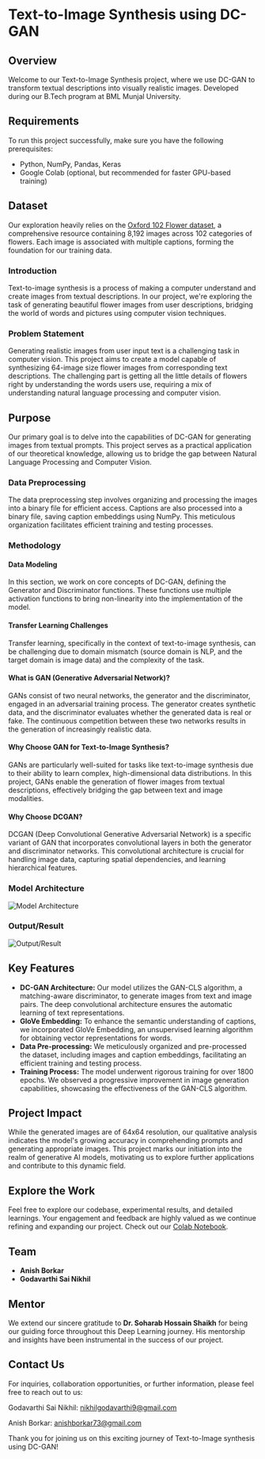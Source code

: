 # Text-to-Image Synthesis using DC-GAN

## Overview
Welcome to our Text-to-Image Synthesis project, where we use DC-GAN to transform textual descriptions into visually realistic images. Developed during our B.Tech program at BML Munjal University.

## Requirements
To run this project successfully, make sure you have the following prerequisites:
- Python, NumPy, Pandas, Keras
- Google Colab (optional, but recommended for faster GPU-based training)

## Dataset
Our exploration heavily relies on the [Oxford 102 Flower dataset](https://www.kaggle.com/datasets/nunenuh/pytorch-challange-flower-dataset), a comprehensive resource containing 8,192 images across 102 categories of flowers. Each image is associated with multiple captions, forming the foundation for our training data.

### Introduction
Text-to-image synthesis is a process of making a computer understand and create images from textual descriptions. In our project, we're exploring the task of generating beautiful flower images from user descriptions, bridging the world of words and pictures using computer vision techniques.

### Problem Statement
Generating realistic images from user input text is a challenging task in computer vision. This project aims to create a model capable of synthesizing 64-image size flower images from corresponding text descriptions. The challenging part is getting all the little details of flowers right by understanding the words users use, requiring a mix of understanding natural language processing and computer vision.

## Purpose
Our primary goal is to delve into the capabilities of DC-GAN for generating images from textual prompts. This project serves as a practical application of our theoretical knowledge, allowing us to bridge the gap between Natural Language Processing and Computer Vision.

### Data Preprocessing
The data preprocessing step involves organizing and processing the images into a binary file for efficient access. Captions are also processed into a binary file, saving caption embeddings using NumPy. This meticulous organization facilitates efficient training and testing processes.

### Methodology
#### Data Modeling
In this section, we work on core concepts of DC-GAN, defining the Generator and Discriminator functions. These functions use multiple activation functions to bring non-linearity into the implementation of the model.

#### Transfer Learning Challenges
Transfer learning, specifically in the context of text-to-image synthesis, can be challenging due to domain mismatch (source domain is NLP, and the target domain is image data) and the complexity of the task.

#### What is GAN (Generative Adversarial Network)?
GANs consist of two neural networks, the generator and the discriminator, engaged in an adversarial training process. The generator creates synthetic data, and the discriminator evaluates whether the generated data is real or fake. The continuous competition between these two networks results in the generation of increasingly realistic data.

#### Why Choose GAN for Text-to-Image Synthesis?
GANs are particularly well-suited for tasks like text-to-image synthesis due to their ability to learn complex, high-dimensional data distributions. In this project, GANs enable the generation of flower images from textual descriptions, effectively bridging the gap between text and image modalities.

#### Why Choose DCGAN?
DCGAN (Deep Convolutional Generative Adversarial Network) is a specific variant of GAN that incorporates convolutional layers in both the generator and discriminator networks. This convolutional architecture is crucial for handling image data, capturing spatial dependencies, and learning hierarchical features.

### Model Architecture
![Model Architecture](https://github.com/SaiNikhil0904/Text-to-Image-Synthesis-using-DC-GAN/assets/98106917/5365cc88-3056-4edb-ba41-57154f6ff8a9)

### Output/Result
![Output/Result](https://github.com/SaiNikhil0904/Text-to-Image-Synthesis-using-DC-GAN/assets/98106917/059b25bb-47cf-4868-8aa8-da8c258e8743)

## Key Features
- **DC-GAN Architecture:** Our model utilizes the GAN-CLS algorithm, a matching-aware discriminator, to generate images from text and image pairs. The deep convolutional architecture ensures the automatic learning of text representations.
- **GloVe Embedding:** To enhance the semantic understanding of captions, we incorporated GloVe Embedding, an unsupervised learning algorithm for obtaining vector representations for words.
- **Data Pre-processing:** We meticulously organized and pre-processed the dataset, including images and caption embeddings, facilitating an efficient training and testing process.
- **Training Process:** The model underwent rigorous training for over 1800 epochs. We observed a progressive improvement in image generation capabilities, showcasing the effectiveness of the GAN-CLS algorithm.

## Project Impact
While the generated images are of 64x64 resolution, our qualitative analysis indicates the model's growing accuracy in comprehending prompts and generating appropriate images. This project marks our initiation into the realm of generative AI models, motivating us to explore further applications and contribute to this dynamic field.

## Explore the Work
Feel free to explore our codebase, experimental results, and detailed learnings. Your engagement and feedback are highly valued as we continue refining and expanding our project.  Check out our [Colab Notebook](https://colab.research.google.com/drive/14j2jbeLtjV7C_RpAXAVkKSnikx2OaDZ0?usp=sharing).

## Team
- **Anish Borkar**
- **Godavarthi Sai Nikhil**

## Mentor
We extend our sincere gratitude to **Dr. Soharab Hossain Shaikh** for being our guiding force throughout this Deep Learning journey. His mentorship and insights have been instrumental in the success of our project.

## Contact Us

For inquiries, collaboration opportunities, or further information, please feel free to reach out to us:

Godavarthi Sai Nikhil: nikhilgodavarthi9@gmail.com

Anish Borkar: anishborkar73@gmail.com

Thank you for joining us on this exciting journey of Text-to-Image synthesis using DC-GAN!
